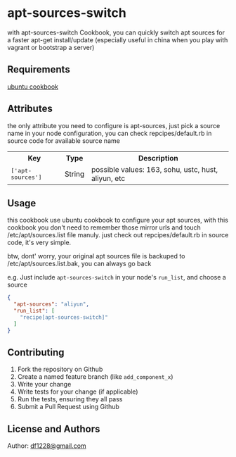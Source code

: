 apt-sources-switch
==================

with apt-sources-switch Cookbook, you can quickly switch apt sources for a faster apt-get install/update (especially useful in china when you play with vagrant or bootstrap a server)

Requirements
------------
[ubuntu cookbook](https://supermarket.getchef.com/cookbooks/ubuntu)


Attributes
----------
the only attribute you need to configure is apt-sources, just pick a source name in your node configuration, you can check repcipes/default.rb in source code for available source name

<table>
  <tr>
    <th>Key</th>
    <th>Type</th>
    <th>Description</th>
  </tr>
  <tr>
    <td><tt>['apt-sources']</tt></td>
    <td>String</td>
    <td>possible values: 163, sohu, ustc, hust, aliyun, etc</td>
  </tr>
</table>

Usage
-----
this cookbook use ubuntu cookbook to configure your apt sources, with this cookbook you don't need to remember those mirror urls and touch /etc/apt/sources.list file manuly. just check out
repcipes/default.rb in source code, it's very simple.

btw, dont' worry, your original apt sources file is backuped to /etc/apt/sources.list.bak, you can always go back

e.g.
Just include `apt-sources-switch` in your node's `run_list`, and choose a source


```json
{
  "apt-sources": "aliyun",
  "run_list": [
    "recipe[apt-sources-switch]"
  ]
}
```

Contributing
------------

1. Fork the repository on Github
2. Create a named feature branch (like `add_component_x`)
3. Write your change
4. Write tests for your change (if applicable)
5. Run the tests, ensuring they all pass
6. Submit a Pull Request using Github

License and Authors
-------------------
Author: df1228@gmail.com


